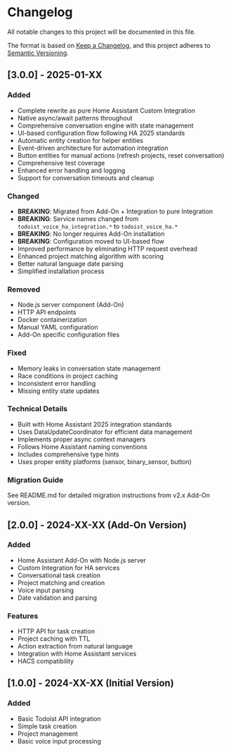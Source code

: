 # Changelog

All notable changes to this project will be documented in this file.

The format is based on [Keep a Changelog](https://keepachangelog.com/en/1.0.0/),
and this project adheres to [Semantic Versioning](https://semver.org/spec/v2.0.0.html).

## [3.0.0] - 2025-01-XX

### Added
- Complete rewrite as pure Home Assistant Custom Integration
- Native async/await patterns throughout
- Comprehensive conversation engine with state management
- UI-based configuration flow following HA 2025 standards
- Automatic entity creation for helper entities
- Event-driven architecture for automation integration
- Button entities for manual actions (refresh projects, reset conversation)
- Comprehensive test coverage
- Enhanced error handling and logging
- Support for conversation timeouts and cleanup

### Changed
- **BREAKING**: Migrated from Add-On + Integration to pure Integration
- **BREAKING**: Service names changed from `todoist_voice_ha_integration.*` to `todoist_voice_ha.*`
- **BREAKING**: No longer requires Add-On installation
- **BREAKING**: Configuration moved to UI-based flow
- Improved performance by eliminating HTTP request overhead
- Enhanced project matching algorithm with scoring
- Better natural language date parsing
- Simplified installation process

### Removed
- Node.js server component (Add-On)
- HTTP API endpoints
- Docker containerization
- Manual YAML configuration
- Add-On specific configuration files

### Fixed
- Memory leaks in conversation state management
- Race conditions in project caching
- Inconsistent error handling
- Missing entity state updates

### Technical Details
- Built with Home Assistant 2025 integration standards
- Uses DataUpdateCoordinator for efficient data management
- Implements proper async context managers
- Follows Home Assistant naming conventions
- Includes comprehensive type hints
- Uses proper entity platforms (sensor, binary_sensor, button)

### Migration Guide
See README.md for detailed migration instructions from v2.x Add-On version.

## [2.0.0] - 2024-XX-XX (Add-On Version)

### Added
- Home Assistant Add-On with Node.js server
- Custom Integration for HA services
- Conversational task creation
- Project matching and creation
- Voice input parsing
- Date validation and parsing

### Features
- HTTP API for task creation
- Project caching with TTL
- Action extraction from natural language
- Integration with Home Assistant services
- HACS compatibility

## [1.0.0] - 2024-XX-XX (Initial Version)

### Added
- Basic Todoist API integration
- Simple task creation
- Project management
- Basic voice input processing